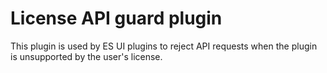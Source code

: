 # License API guard plugin

This plugin is used by ES UI plugins to reject API requests when the plugin is unsupported by the user's license.